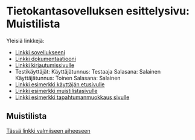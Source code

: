# Tietokantasovelluksen esittelysivu: Muistilista

Yleisiä linkkejä:

* [Linkki sovellukseeni](http://kettroni.users.cs.helsinki.fi/tsoha/)
* [Linkki dokumentaatiooni](https://github.com/kettroni/Tsoha-Bootstrap/blob/master/doc/Muistilista%20dokumentaatio.pdf)
* [Linkki kirjautumissivulle](http://kettroni.users.cs.helsinki.fi/tsoha/login)
* Testikäyttäjät: Käyttäjätunnus: Testaaja      Salasana: Salainen
                  Käyttäjätunnus: Toinen        Salasana: Salainen
* [Linkki esimerkki käyttäjän etusivulle](http://kettroni.users.cs.helsinki.fi/tsoha/account_lists)
* [Linkki esimerkki muistilistasivulle](http://kettroni.users.cs.helsinki.fi/tsoha/note_list)
* [Linkki esimerkki tapahtumanmuokkaus sivulle](http://kettroni.users.cs.helsinki.fi/tsoha/note_edit)
## Muistilista

[Tässä linkki valmiiseen aiheeseen](http://advancedkittenry.github.io/suunnittelu_ja_tyoymparisto/aiheet/Muistilista.html)
